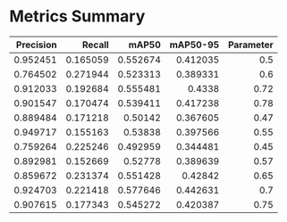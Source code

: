 # Metrics Summary
|   Precision |   Recall |    mAP50 |   mAP50-95 |   Parameter |
|------------:|---------:|---------:|-----------:|------------:|
|    0.952451 | 0.165059 | 0.552674 |   0.412035 |        0.5  |
|    0.764502 | 0.271944 | 0.523313 |   0.389331 |        0.6  |
|    0.912033 | 0.192684 | 0.555481 |   0.4338   |        0.72 |
|    0.901547 | 0.170474 | 0.539411 |   0.417238 |        0.78 |
|    0.889484 | 0.171218 | 0.50142  |   0.367605 |        0.47 |
|    0.949717 | 0.155163 | 0.53838  |   0.397566 |        0.55 |
|    0.759264 | 0.225246 | 0.492959 |   0.344481 |        0.45 |
|    0.892981 | 0.152669 | 0.52778  |   0.389639 |        0.57 |
|    0.859672 | 0.231374 | 0.551428 |   0.42842  |        0.65 |
|    0.924703 | 0.221418 | 0.577646 |   0.442631 |        0.7  |
|    0.907615 | 0.177343 | 0.545272 |   0.420387 |        0.75 |